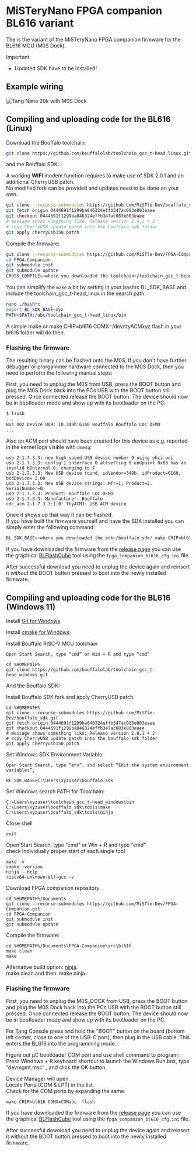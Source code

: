 # MiSTeryNano FPGA companion BL616 variant

The is the variant of the MiSTeryNano FPGA companion firmware
for the BL616 MCU (M0S Dock).

> [!IMPORTANT]
> * Updated SDK have to be installed!  

## Example wiring

![Tang Nano 20k with M0S Dock](m0s_dock_tn20k.png)  

## Compiling and uploading code for the BL616 (Linux)

Download the Bouffalo toolchain:

```bash
git clone https://github.com/bouffalolab/toolchain_gcc_t-head_linux.git
```

and the Bouffalo SDK:  

A working **WIFI** modem function requires to make use of SDK 2.0.1 and an additional CherryUSB patch.  
No modified fork can be provided and updates need to be done on your own.  

```bash
git clone --recurse-submodules https://github.com/MiSTle-Dev/bouffalo_sdk.git
git fetch origin 0444691f1299ba846324effb347ac083e803eaee  
git checkout 0444691f1299ba846324effb347ac083e803eaee 
# message shows something like: Release version 2.0.1 + 2 
# copy CherryUSB update patch into the bouffalo_sdk folder
git apply cherryusb150.patch
```

Compile the firmware:

```bash
git clone --recurse-submodules https://github.com/MiSTle-Dev/FPGA-Companion.git
cd FPGA-Companion
git submodule init
git submodule update
CROSS_COMPILE=<where you downloaded the toolchain>/toolchain_gcc_t-head_linux/bin/riscv64-unknown-elf- BL_SDK_BASE=<where you downloaded the sdk>/bouffalo_sdk/ make
```

You can simplify the ```make``` a bit by setting in your bashrc BL_SDK_BASE and include the toolchain_gcc_t-head_linux in the search path.

```bash
nano ./bashrc
export BL_SDK_BASE=xyz 
PATH=$PATH:/abc/toolchain_gcc_t-head_linux/bin
```

A simple make or make CHIP=bl616 COMX=/dev/ttyACMxyz flash in your bl616 folder will do then.

### Flashing the firmware

The resulting binary can be flashed onto the M0S. If you don't have
further debugger or prorgammer hardware connected to the M0S Dock, then
you need to perform the following manual steps:

First, you need to unplug the M0S from USB, press the BOOT button and plug the M0S Dock back into the PCs USB with the
BOOT button still pressed. Once connected release the BOOT button. The device
should now be in bootloader mode and show up with its bootloader on the PC:

```bash
$ lsusb
...
Bus 002 Device 009: ID 349b:6160 Bouffalo Bouffalo CDC DEMO
...
```

Also an ACM port should have been created for this device as e.g.
reported in the kernel logs visible with ```dmesg```:

```text
usb 2-1.7.3.3: new high-speed USB device number 9 using ehci-pci
usb 2-1.7.3.3: config 1 interface 0 altsetting 0 endpoint 0x83 has an invalid bInterval 0, changing to 7
usb 2-1.7.3.3: New USB device found, idVendor=349b, idProduct=6160, bcdDevice= 2.00
usb 2-1.7.3.3: New USB device strings: Mfr=1, Product=2, SerialNumber=0
usb 2-1.7.3.3: Product: Bouffalo CDC DEMO
usb 2-1.7.3.3: Manufacturer: Bouffalo
cdc_acm 2-1.7.3.3:1.0: ttyACM3: USB ACM device
```

Once it shows up that way it can be flashed.  
If you have built the firmware yourself and have the SDK installed you can simply enter the following command:

```bash
BL_SDK_BASE=<where you downloaded the sdk>/bouffalo_sdk/ make CHIP=bl616 COMX=/dev/ttyACM3 flash
```

If you have downloaded the firmware from the [release page](https://github.com/MiSTle-Dev/FPGA-Companion/releases) you can use the graphical [BLFlashCube](https://github.com/CherryUSB/bouffalo_sdk/tree/master/tools/bflb_tools/bouffalo_flash_cube) tool using the ```fpga_companion_bl616_cfg.ini``` file.

After successful download you need to unplug the device again and reinsert it *without* the BOOT button pressed to boot into the newly installed firmware.

## Compiling and uploading code for the BL616 (Windows 11)

Install [Git for Windows](https://gitforwindows.org)

Install [cmake for Windows](https://cmake.org/download)

Install Bouffalo RISC-V MCU toolchain

```shell
Open Start Search, type “cmd” or Win + R and type “cmd” 

cd %HOMEPATH%
git clone https://github.com/bouffalolab/toolchain_gcc_t-head_windows.git
```

And the Bouffalo SDK:  

Install Bouffalo SDK fork and apply CherryUSB patch.  

```shell
cd %HOMEPATH%
git clone --recurse-submodules https://github.com/MiSTle-Dev/bouffalo_sdk.git
git fetch origin 0444691f1299ba846324effb347ac083e803eaee  
git checkout 0444691f1299ba846324effb347ac083e803eaee 
# message shows something like: Release version 2.0.1 + 2 
# copy CherryUSB update patch into the bouffalo_sdk folder
git apply cherryusb150.patch
```

Set Windows SDK Environment Variable:  

```text
Open Start Search, type “env”, and select “Edit the system environment variables”.  
  
BL_SDK_BASE=C:\Users\xyzuser\bouffalo_sdk
```

Set Windows search PATH for Toolchain:  

```shell
C:\Users\xyzuser\toolchain_gcc_t-head_windows\bin
C:\Users\xyzuser\bouffalo_sdk\tools\make
C:\Users\xyzuser\bouffalo_sdk\tools\ninja
```

Close shell

```shell
exit
```

Open Start Search, type “cmd” or Win + R and type “cmd”  
check individually proper start of each single tool

```shell
make -v
cmake -version
ninja --help
riscv64-unknown-elf-gcc -v
```

Download FPGA companion repository

```shell
cd %HOMEPATH%/Documents
git clone --recurse-submodules https://github.com/MiSTle-Dev/FPGA-Companion.git
cd FPGA-Companion
git submodule init
git submodule update
```

Compile the firmware:  

```shell
cd %HOMEPATH%/Documents\FPGA-Companion\src\bl616
make clean
make
```

Alternative build option: [ninja](https://ninja-build.org).  
make clean and then: make ninja

### Flashing the firmware

First, you need to unplug the M0S_DOCK from USB, press the BOOT button and plug the M0S Dock back into the PCs USB with the
BOOT button still pressed. Once connected release the BOOT button. The device
should now be in bootloader mode and show up with its bootloader on the PC.

For Tang Console press and hold the "BOOT" button on the board (bottom left corner, close to one of the USB-C port), then plug in the USB cable. This enters the BL616 into the programming mode.

Figure out µC bootloader COM port and use shell command to program:  
Press Windows + R keyboard shortcut to launch the Windows Run box, type “devmgmt.msc” , and click the OK button.  

Device Manager will open.  
Locate Ports (COM & LPT) in the list.  
Check for the COM ports by expanding the same.  

```shell
make CHIP=bl616 COMX=COMabc  flash
```

If you have downloaded the firmware from the [release page](https://github.com/MiSTle-Dev/FPGA-Companion/releases) you can use the graphical [BLFlashCube](https://github.com/CherryUSB/bouffalo_sdk/tree/master/tools/bflb_tools/bouffalo_flash_cube) tool using the ```fpga_companion_bl616_cfg.ini``` file.

After successful download you need to unplug the device again and reinsert it *without* the BOOT button pressed to boot into the newly installed firmware.
